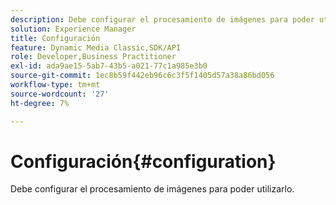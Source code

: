 ```yaml
---
description: Debe configurar el procesamiento de imágenes para poder utilizarlo.
solution: Experience Manager
title: Configuración
feature: Dynamic Media Classic,SDK/API
role: Developer,Business Practitioner
exl-id: ada9ae15-5ab7-43b5-a021-77c1a985e3b0
source-git-commit: 1ec8b59f442eb96c6c3f5f1405d57a38a86bd056
workflow-type: tm+mt
source-wordcount: '27'
ht-degree: 7%

---
```


# Configuración{#configuration}

Debe configurar el procesamiento de imágenes para poder utilizarlo.
